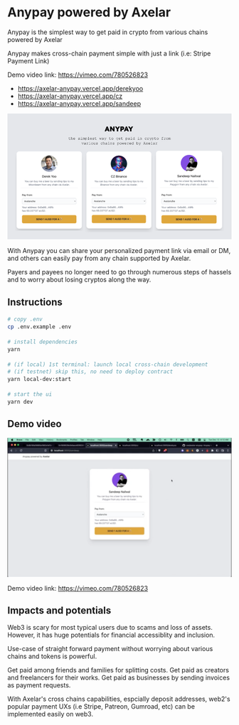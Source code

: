 # Anypay powered by Axelar
Anypay is the simplest way to get paid in crypto from various chains powered by Axelar

Anypay makes cross-chain payment simple with just a link (i.e: Stripe Payment Link)

Demo video link: https://vimeo.com/780526823

- https://axelar-anypay.vercel.app/derekyoo
- https://axelar-anypay.vercel.app/cz
- https://axelar-anypay.vercel.app/sandeep

![anypay payment forms](/public/assets/anypay-main.png)

With Anypay you can share your personalized payment link via email or DM, and others can easily pay from any chain supported by Axelar.

Payers and payees no longer need to go through numerous steps of hassels and to worry about losing cryptos along the way.

## Instructions

```sh
# copy .env
cp .env.example .env

# install dependencies
yarn

# (if local) 1st terminal: launch local cross-chain development
# (if testnet) skip this, no need to deploy contract
yarn local-dev:start

# start the ui
yarn dev
```

## Demo video

[![Watch the video](/public/assets/anypay-video-screenshot.png)](https://vimeo.com/780526823)

Demo video link: https://vimeo.com/780526823

## Impacts and potentials

Web3 is scary for most typical users due to scams and loss of assets.
However, it has huge potentials for financial accessiblity and inclusion.

Use-case of straight forward payment without worrying about various chains and tokens is powerful.

Get paid among friends and families for splitting costs.
Get paid as creators and freelancers for their works.
Get paid as businesses by sending invoices as payment requests.

With Axelar's cross chains capabilities, espcially deposit addresses,
web2's popular payment UXs (i.e Stripe, Patreon, Gumroad, etc) can be implemented easily on web3.
